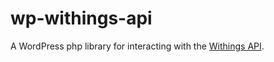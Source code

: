# wp-withings-api
A WordPress php library for interacting with the [Withings API](http://oauth.withings.com/api).
